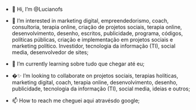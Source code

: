 - 👋 Hi, I’m @Lucianofs

- 👀 I’m interested in marketing digital,  empreendedorismo, coach,  consultoria, terapia online, criação de projetos sociais, terapia online, desenvolvimento, 
desenho, escritos, publicidade, programa, códigos, políticas públicas, criação e implementação em projetos sociais e marketing político. Investidor, 
tecnologia da informação (TI), social media, desenvolvedor de sites;

- 🌱 I’m currently learning sobre tudo que chegar até eu;

- �️✨ I’m looking to collaborate on projetos sociais, terapias holíticas, marketing digital, coach, terapia online, desenvolvimento, desenho, 
publicidade, tecnologia da informação (TI), social media, ideias e outros;

- 📫 How to reach me cheguei aqui atravésdo google;

<!---
Lucianofs/Lucianofs is a ✨ special ✨ repository because its `README.md` (this file) appears on your GitHub profile.
You can click the Preview link to take a look at your changes.
--->
